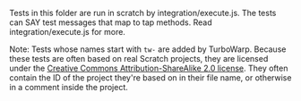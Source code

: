Tests in this folder are run in scratch by integration/execute.js. The tests can SAY test messages that map to tap methods. Read integration/execute.js for more.

Note: Tests whose names start with `tw-` are added by TurboWarp. Because these tests are often based on real Scratch projects, they are licensed under the [Creative Commons Attribution-ShareAlike 2.0 license](https://creativecommons.org/licenses/by-sa/2.0/). They often contain the ID of the project they're based on in their file name, or otherwise in a comment inside the project.
